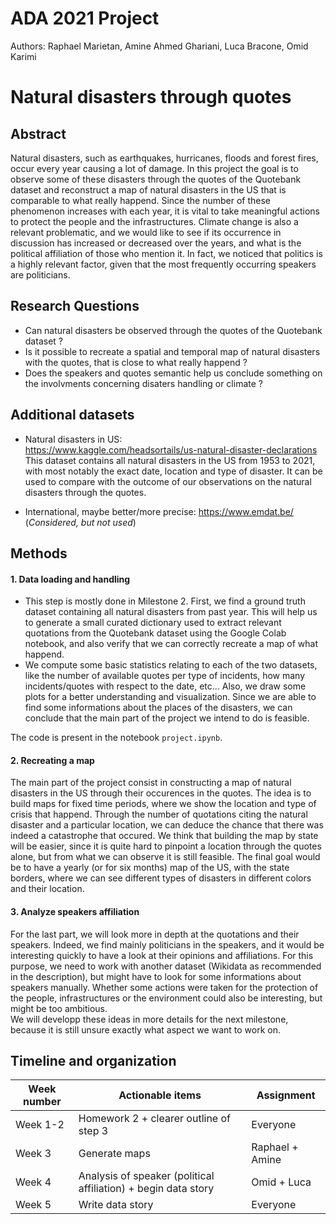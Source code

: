 # ADA 2021 Project
Authors: Raphael Marietan, Amine Ahmed Ghariani, Luca Bracone, Omid Karimi

# Natural disasters through quotes 

## Abstract
Natural disasters, such as earthquakes, hurricanes, floods and forest fires,
occur every year causing a lot of damage. In this project the goal is to observe
some of these disasters through the quotes of the Quotebank dataset and
reconstruct a map of natural disasters in the US that is comparable to what
really happend. Since the number of these phenomenon increases with each year,
it is vital to take meaningful actions to protect the people and the
infrastructures. Climate change is also a relevant problematic, and we would like
to see if its occurrence in discussion has increased or decreased over the
years, and what is the political affiliation of those who mention it. In fact,
we noticed that politics is a highly relevant factor, given that the most
frequently occurring speakers are politicians.

## Research Questions
- Can natural disasters be observed through the quotes of the Quotebank dataset ?
- Is it possible to recreate a spatial and temporal map of natural disasters with the quotes, that is close to what really happend ?
- Does the speakers and quotes semantic help us conclude something on the involvments concerning disaters handling or climate ? 

## Additional datasets
- Natural disasters in US: </br >
https://www.kaggle.com/headsortails/us-natural-disaster-declarations </br >
This dataset contains all natural disasters in the US from 1953 to 2021, with most notably the exact date, location and type of disaster. It can be used to compare with the outcome of our observations on the natural disasters through the quotes. </br >

- International, maybe better/more precise: https://www.emdat.be/ </br >
(_Considered, but not used_) 


## Methods
#### 1. Data loading and handling

* This step is mostly done in Milestone 2. First, we find a ground truth dataset
containing all natural disasters from past year. This will help us to generate a
small curated dictionary used to extract relevant quotations from the Quotebank
dataset using the Google Colab notebook, and also verify that we can correctly
recreate a map of what happend. 
* We compute some basic statistics relating to each of the two datasets, like
the number of available quotes per type of incidents, how many
incidents/quotes with respect to the date, etc... Also, we draw some plots for a
better understanding and visualization. Since we are able to find some
informations about the places of the disasters, we can conclude that the main
part of the project we intend to do is feasible.

The code is present in the notebook `project.ipynb`.

#### 2. Recreating a map
The main part of the project consist in constructing a map of natural
disasters in the US through their occurences in the quotes. The idea is to
build maps for fixed time periods, where we show the location and type of crisis
that happend. Through the number of quotations citing the natural disaster and a
particular location, we can deduce the chance that there was indeed a
catastrophe that occured. We think that building the map by state will be
easier, since it is quite hard to pinpoint a location through the quotes alone,
but from what we can observe it is still feasible. The final goal would be to
have a yearly (or for six months) map of the US, with the state borders, where
we can see different types of disasters in different colors and their location.

#### 3. Analyze speakers affiliation
For the last part, we will look more in depth at the quotations and their speakers. Indeed, we find mainly politicians in the speakers, and it would be interesting quickly to have a look at their opinions and affiliations. For this purpose, we need to work with another dataset (Wikidata as recommended in the description), but might have to look for some informations about speakers manually. Whether some actions were taken for the protection of the people, infrastructures or the environment could also be interesting, but might be too ambitious.</br >
We will developp these ideas in more details for the next milestone, because it is still unsure exactly what aspect we want to work on. 

## Timeline and organization
| Week number | Actionable items                                               | Assignment      |
|-------------|----------------------------------------------------------------|-----------------|
| Week 1-2    | Homework 2 + clearer outline of step 3                         | Everyone        |
| Week 3      | Generate maps                                                  | Raphael + Amine |
| Week 4      | Analysis of speaker (political affiliation) + begin data story | Omid + Luca     |
| Week 5      | Write data story                                               | Everyone        |
